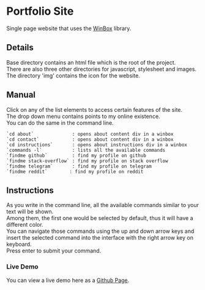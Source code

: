 # Portfolio Site

Single page website that uses the [WinBox](https://github.com/nextapps-de/winbox) library.

## Details

Base directory contains an html file which is the root of the project.\
There are also three other directories for javascript, stylesheet and images.\
The directory 'img' contains the icon for the website.

## Manual

Click on any of the list elements to access certain features of the site.\
The drop down menu contains points to my online existence.\
You can do the same in the command line.

    `cd about`              : opens about content div in a winbox
    `cd contact`            : opens about content div in a winbox
    `cd instructions`       : opens about instructions div in a winbox
    `commands -l`           : lists all the available commands
    `findme github`         : find my profile on github
    `findme stack-overflow` : find my profile on stack overflow
    `findme telegram`       : find my profile on telegram
    `findme reddit`        : find my profile on reddit

## Instructions

As you write in the command line, all the available commands similar to your text will be shown.\
Among them, the first one would be selected by default, thus it will have a different color.\
You can navigate those commands using the up and down arrow keys and insert the selected command into the interface with the right arrow key on keyboard.\
Press enter to submit your command.

### Live Demo

You can view a live demo here as a [Github Page](https://shashotoNur.github.io/fictional-character).
